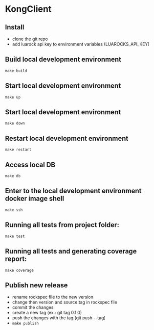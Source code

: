 # KongClient

## Install
 - clone the git repo
 - add luarock api key to environment variables (LUAROCKS_API_KEY)

## Build local development environment

`make build`

## Start local development environment

`make up`

## Start local development environment

`make down`

## Restart local development environment

`make restart`

## Access local DB

`make db`

## Enter to the local development environment docker image shell

`make ssh`

## Running all tests from project folder:

`make test`

## Running all tests and generating coverage report:

`make coverage`

## Publish new release
 - rename rockspec file to the new version
 - change then version and source.tag in rockspec file
 - commit the changes
 - create a new tag (ex.: git tag 0.1.0)
 - push the changes with the tag (git push --tag)
 - `make publish`
